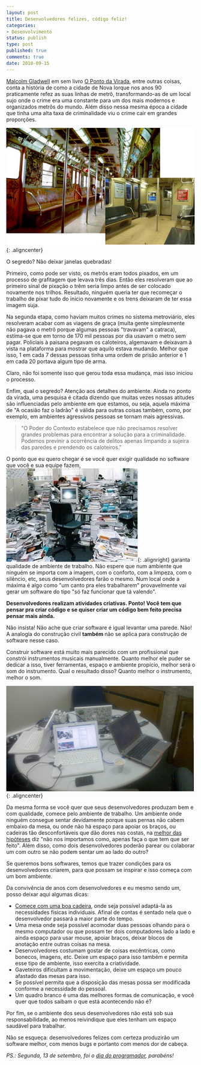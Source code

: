 ```yaml
---
layout: post
title: Desenvolvedores felizes, código feliz!
categories:
- Desenvolvimento
status: publish
type: post
published: true
comments: true
date: 2010-09-15
---
```

<a href="http://www.gladwell.com/" target="_blank">Malcolm Gladwell</a> em sem livro <a href="http://www.submarino.com.br/produto/1/21542774/ponto+da+virada,+o" target="_blank">O Ponto da Virada</a>, entre outras coisas, conta a história de como a cidade de Nova Iorque nos anos 90 praticamente refez as suas linhas de metrô, transformando-as de um local sujo onde o crime era uma constante para um dos mais modernos e organizados metrôs do mundo. Além disso nessa mesma época a cidade que tinha uma alta taxa de criminalidade viu o crime cair em grandes proporções.

![Comparação metrô](/images/2010/09/Comparacao_metro_2.png){: .aligncenter}

O segredo? Não deixar janelas quebradas!

Primeiro, como pode ser visto, os metrôs eram todos pixados, em um processo de grafitagem que levava três dias. Então eles resolveram que ao primeiro sinal de pixação o trêm seria limpo antes de ser colocado novamente nos trilhos. Resultado, ninguém queria ter que recomeçar o trabalho de pixar tudo do início novamente e os trens deixaram de ter essa imagem suja.

Na segunda etapa, como haviam muitos crimes no sistema metroviário, eles resolveram acabar com as viagens de graça (muita gente simplesmente não pagava o metrô porque algumas pessoas "travavam" a catraca), estima-se que em torno de 170 mil pessoas por dia usavam o metro sem pagar. Policiais à paisana pegavam os caloteiros, algemavam e deixavam à vista na plataforma para mostrar que aquilo estava mudando. Melhor que isso, 1 em cada 7 dessas pessoas tinha uma ordem de prisão anterior e 1 em cada 20 portava algum tipo de arma.

Claro, não foi somente isso que gerou toda essa mudança, mas isso iniciou o processo.

Enfim, qual o segredo? Atenção aos detalhes do ambiente. Ainda no ponto da virada, uma pesquisa é citada dizendo que muitas vezes nossas atitudes são influenciadas pelo ambiente em que estamos, ou seja, aquela máxima de "A ocasião faz o ladrão" é válida para outras coisas também, como, por exemplo, em ambientes agressivos pessoas se tornam mais agressivas.

> "O Poder do Contexto estabelece que não precisamos resolver grandes problemas para encontrar a solução para a criminalidade. Podemos previnir a ocorrência de delitos apenas limpando a sujeira das paredes e prendendo os caloteiros."

O ponto que eu quero chegar é se você quer exigir qualidade no software que você e sua equipe fazem,![Messy office ](/images/2010/09/messy-office-03_4.jpg){: .alignright} garanta qualidade de ambiente de trabalho. Não espere que num ambiente que ninguém se importa com a imagem, com o conforto, com a limpeza, com o silêncio, etc, seus desenvolvedores farão o mesmo. Num local onde a máxima é algo como "um canto pra eles trabalharem" provavelmente vai gerar um software do tipo "só faz funcionar que tá valendo".

<strong>Desenvolvedores realizam atividades criativas. Ponto! Você tem que pensar pra criar código e se quiser criar um código bem feito precisa pensar mais ainda. </strong>

Não insista! Não ache que criar software é igual levantar uma parede. Não! A analogia do construção civil <strong>também </strong>não se aplica para construção de software nesse caso.

Construir software está muito mais parecido com um profissional que constrói instrumentos musicais manualmente. Quanto melhor ele puder se dedicar a isso, tiver ferramentas, espaço e ambiente propício, melhor será o som do instrumento. Qual o resultado disso? Quanto melhor o instrumento, melhor o som.

![](/images/2010/09/2010-09-14_16-03-27_933_Piracicaba_2.jpg){: .aligncenter}

Da mesma forma se você quer que seus desenvolvedores produzam bem e com qualidade, comece pelo ambiente de trabalho. Um ambiente onde ninguém consegue sentar devidamente porque suas pernas não cabem embaixo da mesa, ou onde não há espaço para apoiar os braços, ou cadeiras tão desconfortáveis que dão dores nas costas, na <span style="text-decoration: underline;">melhor das hipóteses</span> diz "não nos importamos como, apenas faça o que tem que ser feito". Além disso, como dois desenvolvedores poderão parear ou colaborar um com outro se não podem sentar um ao lado do outro?

Se queremos bons softwares, temos que trazer condições para os desenvolvedores criarem, para que possam se inspirar e isso começa com um bom ambiente.

Da convivência de anos com desenvolvedores e eu mesmo sendo um, posso deixar aqui algumas dicas:
<ul>
	<li><a href="http://en.wikipedia.org/wiki/Aeron_chair" target="_blank">Comece com uma boa cadeira</a>, onde seja possível adaptá-la as necessidades fisicas individuais. Afinal de contas é sentado nela que o desenvolvedor passará a maior parte do tempo.</li>
	<li>Uma mesa onde seja possível acomodar duas pessoas olhando para o mesmo computador ou que possam ter dois computadores lado a lado e ainda espaço para usar mouse, apoiar braços, deixar blocos de anotação entre outras coisas na mesa.</li>
	<li>Desenvolvedores costumam gostar de coisas excêntricas, como bonecos, imagens, etc. Deixe um espaço para isso também e permita esse tipo de ambiente, isso exercita a criatividade.</li>
	<li>Gaveteiros dificultam a movimentação, deixe um espaço um pouco afastado das mesas para isso.</li>
	<li>Se possível permita que a disposição das mesas possa ser modificada conforme a necessidade do pessoal.</li>
	<li>Um quadro branco é uma das melhores formas de comunicação, e você quer que todos saibam o que está acontecendo não é?</li>
</ul>
Por fim, se o ambiente dos seus desenvolvedores não está sob sua responsabilidade, ao menos reivindique que eles tenham um espaço saudável para trabalhar.

Não se esqueça: desenvolvedores felizes com certeza produzirão um software melhor, com menos bugs e portanto com menos dor de cabeça.

<em>PS.: Segunda, 13 de setembro, foi o <a href="http://pt.wikipedia.org/wiki/Dia_do_Programador" target="_blank">dia do programador</a>, parabéns!</em>
